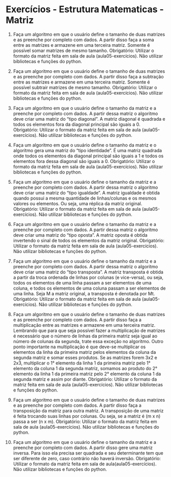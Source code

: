 # Exercícios - Estrutura Matematicas - Matriz

1. Faça um algoritmo em que o usuário define o tamanho de duas matrizes e as preenche por completo com dados. A partir disso faça a soma entre as matrizes e armazene em uma terceira matriz. Somente é possível somar matrizes de mesmo tamanho. 
Obrigatório: Utilizar o formato da matriz feita em sala de aula (aula05-exercícios). Não utilizar bibliotecas e funções do python.
 
2. Faça um algoritmo em que o usuário define o tamanho de duas matrizes e as preenche por completo com dados. A partir disso faça a subtração entre as matrizes e armazene em uma terceira matriz. Somente é possível subtrair matrizes de mesmo tamanho.
Obrigatório: Utilizar o formato da matriz feita em sala de aula (aula05-exercícios). Não utilizar bibliotecas e funções do python.

3. Faça um algoritmo em que o usuário define o tamanho da matriz e a preenche por completo com dados. A partir dessa matriz o algoritmo deve criar uma matriz do “tipo diagonal”. A matriz diagonal é quadrada e todos os elementos fora da diagonal principal são iguais a 0.
Obrigatório: Utilizar o formato da matriz feita em sala de aula (aula05-exercícios). Não utilizar bibliotecas e funções do python.

4. Faça um algoritmo em que o usuário define o tamanho da matriz e o algoritmo gera uma matriz do “tipo identidade”. É uma matriz quadrada onde todos os elementos da diagonal principal são iguais a 1 e todos os elementos fora dessa diagonal são iguais a 0.
Obrigatório: Utilizar o formato da matriz feita em sala de aula (aula05-exercícios). Não utilizar bibliotecas e funções do python.

5. Faça um algoritmo em que o usuário define o tamanho da matriz e a preenche por completo com dados. A partir dessa matriz o algoritmo deve criar uma matriz do “tipo  igualdade”. A matriz igualdade é obtida quando possui a mesma quantidade de linhas/colunas e os mesmos valores ou elementos. Ou seja, uma réplica da matriz original.
Obrigatório: Utilizar o formato da matriz feita em sala de aula (aula05-exercícios). Não utilizar bibliotecas e funções do python.

6. Faça um algoritmo em que o usuário define o tamanho da matriz e a preenche por completo com dados. A partir dessa matriz o algoritmo deve criar uma matriz do “tipo oposta”. A matriz oposta é obtida invertendo o sinal de todos os elementos da matriz original.
Obrigatório: Utilizar o formato da matriz feita em sala de aula (aula05-exercícios). Não utilizar bibliotecas e funções do python.

7. Faça um algoritmo em que o usuário define o tamanho da matriz e a preenche por completo com dados. A partir dessa matriz o algoritmo deve criar uma matriz do “tipo transposta”. A matriz transposta é obtida a partir da troca ordenada de linhas por colunas (e vice-versa), ou seja, todos os elementos de uma linha passam a ser elementos de uma coluna, e todos os elementos de uma coluna passam a ser elementos de uma linha. Seja M a matriz original, a transposta é denotada por Mt.
Obrigatório: Utilizar o formato da matriz feita em sala de aula (aula05-exercícios). Não utilizar bibliotecas e funções do python.

8. Faça um algoritmo em que o usuário define o tamanho de duas matrizes e as preenche por completo com dados. A partir disso faça a multiplicação entre as matrizes e armazene em uma terceira matriz. Lembrando que para que seja possível fazer a multiplicação de matrizes é necessário que o número de linhas da primeira matriz seja igual ao número de colunas da segunda, trate essa exceção no algoritmo. Outro ponto importante na multiplicação é que deve-se multiplicar os elementos da linha da primeira matriz pelos elementos da coluna da segunda matriz e somar esses produtos. Se as matrizes forem 3x2 e 2x3, multiplicar o 1° elemento da linha 1 da primeira matriz pelo 1° elemento da coluna 1 da segunda matriz, somamos ao produto do 2° elemento da linha 1 da primeira matriz pelo 2° elemento da coluna 1 da segunda matriz e assim por diante.
Obrigatório: Utilizar o formato da matriz feita em sala de aula (aula05-exercícios). Não utilizar bibliotecas e funções do python.

9. Faça um algoritmo em que o usuário define o tamanho de duas matrizes e as preenche por completo com dados. A partir disso faça a transposição da matriz para outra matriz. A transposição de uma matriz é feita trocando suas linhas por colunas. Ou seja, se a matriz é (m x n) passa a ser (n x m).
Obrigatório: Utilizar o formato da matriz feita em sala de aula (aula05-exercícios). Não utilizar bibliotecas e funções do python.

10. Faça um algoritmo em que o usuário define o tamanho da matriz e a preenche por completo com dados. A partir disso gere uma matriz inversa. Para isso ela precisa ser quadrada e seu determinante tem que ser diferente de zero, caso contrário não haverá inversão.
Obrigatório: Utilizar o formato da matriz feita em sala de aula(aula05-exercícios). Não utilizar bibliotecas e funções do python.
